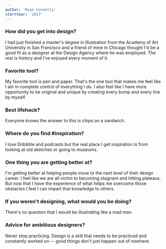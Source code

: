 ```yaml
---
author: 'Ryan Connolly'
startYear: '2017'
---
```


### How did you get into design?

I had just finished a master's degree in Illustration from the Academy of Art University in San Francisco and a friend of mine in Chicago thought I'd be a good fit as a designer at the Design Agency where he was employed. The rest is history and I've enjoyed every moment of it.

### Favorite tool?

My favorite tool is pen and paper. That's the one tool that makes me feel like I am in complete control of everything I do. I also feel like I have more opportunity to be original and unique by creating every bump and every line by myself.

### Best lifehack?

Everyone knows the answer to this is chips on a sandwich.

### Where do you find #inspiration?

I love Dribbble and podcasts but the real place I get inspiration is from looking at old sketches or going to museums.

### One thing you are getting better at?

I'm getting better at helping people move to the next level of their design career. I feel like we are all victim to becoming stagnant and hitting plateaus. But now that I have the experience of what helps me overcome those obstacles I feel I can impart that knowledge to others.

### If you weren't designing, what would you be doing?

There's no question that I would be illustrating like a mad man.

### Advice for ambitious designers?

Never stop practicing. Design is a skill that needs to be practiced and constantly worked on -- good things don't just happen out of nowhere.
